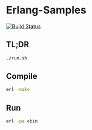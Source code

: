 # Erlang-Samples

[![Build Status](https://travis-ci.org/M1nified/Erlang-Samples.svg?branch=master)](https://travis-ci.org/M1nified/Erlang-Samples)

## TL;DR

``` bash
./run.sh
```

## Compile

``` bash
erl -make
```

## Run

``` bash
erl -pa ebin
```